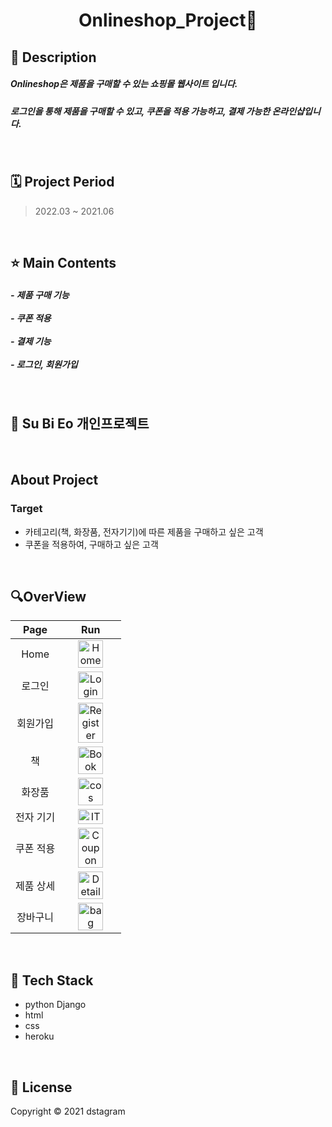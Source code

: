 # <div align="center">**Onlineshop_Project🎁**

 
</div>

## 📌 Description
<h5>Onlineshop은 제품을 구매할 수 있는 쇼핑몰 웹사이트 입니다. </h5>
<h5>로그인을 통해 제품을 구매할 수 있고, 쿠폰을 적용 가능하고, 결제 가능한 온라인샵입니다.   </h5>

<br/>


## 🗓️ Project Period
> 2022.03 ~ 2021.06

<br/>

## ⭐ Main Contents
<h5> - 제품 구매 기능 <br/> </br>- 쿠폰 적용 <br/> </br> - 결제 기능 </br> </br>- 로그인, 회원가입 </br> </h5>


<br/>

## 🦊 Su Bi Eo 개인프로젝트

<br/>

## About Project

### Target
- 카테고리(책, 화장품, 전자기기)에 따른 제품을 구매하고 싶은 고객
- 쿠폰을 적용하여, 구매하고 싶은 고객
<br/>


## 🔍OverView

|Page|Run|
|:--:|:-:|
|Home|<img width ="70%" height="30%" alt="Home" src="https://user-images.githubusercontent.com/92639359/200462299-bbd058c1-459b-4a1a-bb90-51e04d6b0833.png">|
|로그인|<img width="70%" height="30%" alt="Login" src="https://user-images.githubusercontent.com/92639359/200462031-8d2f5058-e6bf-42df-bd4d-0e3db26535ba.png">|
|회원가입|<img width="70%" height="30%" alt="Register" src="https://user-images.githubusercontent.com/92639359/200462163-19bf3197-2bb4-4fd1-b29c-7fe8bd11e2ef.png">|
|책|<img width="70%" height="30%" alt="Book" src="https://user-images.githubusercontent.com/92639359/200462424-c7f65d8c-3bb3-4a90-add9-8d1a2c8a40b3.png">
|화장품|<img width="70%" height="30%" alt="cos" src="https://user-images.githubusercontent.com/92639359/200462508-b9315983-218c-420d-bcb1-ecf21dd94bd1.png">
|전자 기기|<img width="70%" height="30%" alt="IT" src="https://user-images.githubusercontent.com/92639359/200462625-cd550454-60a0-475f-8f3d-ca6d06e80672.png">|
|쿠폰 적용|<img width="70%" height="30%" alt="Coupon" src="https://user-images.githubusercontent.com/92639359/200462770-dcccc1bd-fdc1-4979-861c-07ef6ba3e371.png">|
|제품 상세|<img width="70%" height="30%" alt="Detail" src="https://user-images.githubusercontent.com/92639359/200463439-be1106b1-38f6-417d-ba59-64dd58ed0e8e.png">|
|장바구니|<img width="70%" height="30%" alt="bag" src="https://user-images.githubusercontent.com/92639359/200463270-a32aa5f5-54b9-4126-9196-25ad8099e86e.png">|
<br/>

## 🔧 Tech Stack
- python Django
- html
- css
- heroku

<br/>

## 📝 License
Copyright © 2021 dstagram

<br/>
